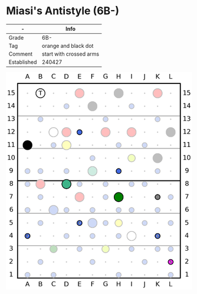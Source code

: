 # Miasi's Antistyle (6B-)

| - | Info |
| - | ---- |
| Grade | 6B-|
| Tag | orange and black dot|
| Comment | start with crossed arms|
| Established | 240427 |

![Miasi_s_Antistyle](/plots/240512_Miasi_s_Antistyle.png)

